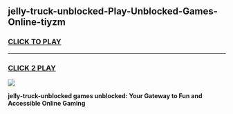 
## jelly-truck-unblocked-Play-Unblocked-Games-Online-tiyzm
<h3>
<a href="https://premium76.site?title=jelly-truck-unblocked&ref=25A">CLICK TO PLAY</a></h3>
<hr>

<h3>
<a href="https://premium76.site?title=jelly-truck-unblocked&ref=25A">CLICK 2 PLAY</a>
  
</h3>

<a href="https://premium76.site?title=jelly-truck-unblocked&ref=25A"><img src="https://clearcache.store/games.png"></a>


**jelly-truck-unblocked games unblocked: Your Gateway to Fun and Accessible Online Gaming**
